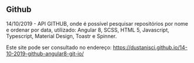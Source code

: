 ## Github 
14/10/2019 - API GITHUB, onde é possível pesquisar repositórios por nome e ordenar por data, utilizado: Angular 8, SCSS, HTML 5, Javascript, Typescript, Material Design, Toastr e Spinner.

Este site pode ser consultado no endereço: https://dustanisci.github.io/14-10-2019-github-angular8-git-io/
